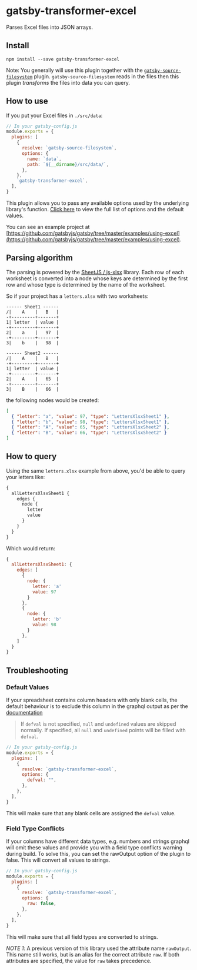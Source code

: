 # gatsby-transformer-excel

Parses Excel files into JSON arrays.

## Install

`npm install --save gatsby-transformer-excel`

Note: You generally will use this plugin together with the [`gatsby-source-filesystem`](/packages/gatsby-source-filesystem/) plugin. `gatsby-source-filesystem` reads in the files then this plugin _transforms_ the files into data you can query.

## How to use

If you put your Excel files in `./src/data`:

```javascript
// In your gatsby-config.js
module.exports = {
  plugins: [
    {
      resolve: `gatsby-source-filesystem`,
      options: {
        name: `data`,
        path: `${__dirname}/src/data/`,
      },
    },
    `gatsby-transformer-excel`,
  ],
}
```

This plugin allows you to pass any available options used by the underlying library's function. [Click here](https://github.com/SheetJS/js-xlsx#json) to view the full list of options and the default values.

You can see an example project at [https://github.com/gatsbyjs/gatsby/tree/master/examples/using-excel](https://github.com/gatsbyjs/gatsby/tree/master/examples/using-excel).

## Parsing algorithm

The parsing is powered by the [SheetJS / js-xlsx](https://git.io/xlsx) library.
Each row of each worksheet is converted into a node whose keys are determined by
the first row and whose type is determined by the name of the worksheet.

So if your project has a `letters.xlsx` with two worksheets:

```text
------ Sheet1 ------
/|    A    |   B   |
-+---------+-------+
1| letter  | value |
-+---------+-------+
2|    a    |   97  |
-+---------+-------+
3|    b    |   98  |

------ Sheet2 ------
/|    A    |   B   |
-+---------+-------+
1| letter  | value |
-+---------+-------+
2|    A    |   65  |
-+---------+-------+
3|    B    |   66  |
```

the following nodes would be created:

```json
[
  { "letter": "a", "value": 97, "type": "LettersXlsxSheet1" },
  { "letter": "b", "value": 98, "type": "LettersXlsxSheet1" },
  { "letter": "A", "value": 65, "type": "LettersXlsxSheet2" },
  { "letter": "B", "value": 66, "type": "LettersXlsxSheet2" }
]
```

## How to query

Using the same `letters.xlsx` example from above, you'd be able to query your letters like:

```graphql
{
  allLettersXlsxSheet1 {
    edges {
      node {
        letter
        value
      }
    }
  }
}
```

Which would return:

```javascript
{
  allLettersXlsxSheet1: {
    edges: [
      {
        node: {
          letter: 'a'
          value: 97
        }
      },
      {
        node: {
          letter: 'b'
          value: 98
        }
      },
    ]
  }
}
```

## Troubleshooting

### Default Values

If your spreadsheet contains column headers with only blank cells, the default behaviour is to exclude this column in the graphql output as per the [documentation](https://docs.sheetjs.com/#json)

> If `defval` is not specified, `null` and `undefined` values are skipped normally. If specified, all `null` and `undefined` points will be filled with `defval`.

```javascript
// In your gatsby-config.js
module.exports = {
  plugins: [
    {
      resolve: `gatsby-transformer-excel`,
      options: {
        defval: "",
      },
    },
  ],
}
```

This will make sure that any blank cells are assigned the `defval` value.

### Field Type Conflicts

If your columns have different data types, e.g. numbers and strings graphql will omit these values and provide you with a field type conflicts warning during build.
To solve this, you can set the rawOutput option of the plugin to false. This will convert all values to strings.

```javascript
// In your gatsby-config.js
module.exports = {
  plugins: [
    {
      resolve: `gatsby-transformer-excel`,
      options: {
        raw: false,
      },
    },
  ],
}
```

This will make sure that all field types are converted to strings.

_NOTE 1_: A previous version of this library used the attribute name `rawOutput`. This name still works, but is an alias for the correct attribute `raw`. If both attributes are specified, the value for `raw` takes precedence.
